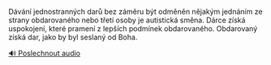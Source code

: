 
Dávání jednostranných darů bez záměru být odměněn nějakým jednáním ze strany obdarovaného nebo třetí osoby je autistická směna. Dárce získá uspokojení, které pramení z lepších podmínek obdarovaného. Obdarovaný získá dar, jako by byl seslaný od Boha.

[🔊 Poslechnout audio](/data/7-paragraphs/audio/chapter_42/para_002-Dvn-jednostrannch-dar-bez-zmru-bt-odmnn.mp3)
